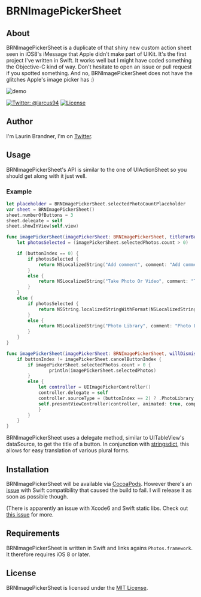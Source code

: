 # BRNImagePickerSheet

## About
BRNImagePickerSheet is a duplicate of that shiny new custom action sheet seen in iOS8's iMessage that Apple didn't make part of UIKit. It's the first project I've written in Swift. It works well but I might have coded something the Objective-C kind of way. Don't hesitate to open an issue or pull request if you spotted something.
And no, BRNImagePickerSheet does not have the glitches Apple's image picker has :)

![demo](Screenshots/BRNImagePickerSheet.gif)

[![Twitter: @larcus94](https://img.shields.io/badge/contact-@larcus94-blue.svg?style=flat)](https://twitter.com/larcus94)
[![License](http://img.shields.io/badge/license-MIT-green.svg?style=flat)](https://github.com/larcus94/BRNImagePickerSheet/blob/master/LICENSE)

## Author
I'm Laurin Brandner, I'm on [Twitter](https://twitter.com/larcus94).

## Usage
BRNImagePickerSheet's API is similar to the one of UIActionSheet so you should get along with it just well.

### Example

```swift
let placeholder = BRNImagePickerSheet.selectedPhotoCountPlaceholder
var sheet = BRNImagePickerSheet()
sheet.numberOfButtons = 3
sheet.delegate = self
sheet.showInView(self.view)
```

```swift
func imagePickerSheet(imagePickerSheet: BRNImagePickerSheet, titleForButtonAtIndex buttonIndex: Int) -> String {
    let photosSelected = (imagePickerSheet.selectedPhotos.count > 0)

    if (buttonIndex == 0) {
        if photosSelected {
            return NSLocalizedString("Add comment", comment: "Add comment")
        }
        else {
            return NSLocalizedString("Take Photo Or Video", comment: "Take Photo Or Video")
        }
    }
    else {
        if photosSelected {
            return NSString.localizedStringWithFormat(NSLocalizedString("BRNImagePickerSheet.button1.Send %lu Photo", comment: "The secondary title of the image picker sheet to send the photos"), imagePickerSheet.selectedPhotos.count)
        }
        else {
            return NSLocalizedString("Photo Library", comment: "Photo Library")
        }
    }
}

func imagePickerSheet(imagePickerSheet: BRNImagePickerSheet, willDismissWithButtonIndex buttonIndex: Int) {
    if buttonIndex != imagePickerSheet.cancelButtonIndex {
        if imagePickerSheet.selectedPhotos.count > 0 {
                println(imagePickerSheet.selectedPhotos)
        }
        else {
            let controller = UIImagePickerController()
            controller.delegate = self
            controller.sourceType = (buttonIndex == 2) ? .PhotoLibrary : .Camera
            self.presentViewController(controller, animated: true, completion: nil)
            }
        }
    }
}
```
BRNImagePickerSheet uses a delegate method, similar to UITableView's dataSource, to get the title of a button. In conjunction with [stringsdict](https://developer.apple.com/library/ios/documentation/MacOSX/Conceptual/BPInternational/StringsdictFileFormat/StringsdictFileFormat.html), this allows for easy translation of various plural forms.

## Installation

BRNImagePickerSheet will be available via [CocoaPods](http://cocoapods.org). However there's an [issue](https://github.com/CocoaPods/CocoaPods/issues/2226) with Swift compatibility that caused the build to fail. I will release it as soon as possible though.

<!---
BRNImagePickerSheet is available via [CocoaPods](http://cocoapods.org).

To install add the following line to your Podfile:

    pod 'BRNImagePickerSheet'

-->

(There is apparently an issue with Xcode6 and Swift static libs. Check out [this issue](https://github.com/CocoaPods/CocoaPods/issues/2226) for more.

## Requirements
BRNImagePickerSheet is written in Swift and links agains `Photos.framework`. It therefore requires iOS 8 or later.

## License
BRNImagePickerSheet is licensed under the [MIT License](http://opensource.org/licenses/mit-license.php).
